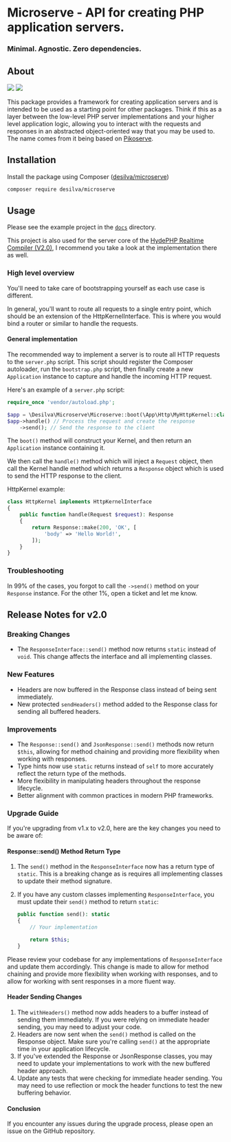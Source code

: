 # Microserve - API for creating PHP application servers.

### Minimal. Agnostic. Zero dependencies.

## About

![](https://img.shields.io/packagist/dt/desilva/microserve)
![](https://img.shields.io/packagist/v/desilva/microserve)

This package provides a framework for creating application servers and is intended to be
used as a starting point for other packages. Think if this as a layer between the low-level
PHP server implementations and your higher level application logic, allowing you to interact
with the requests and responses in an abstracted object-oriented way that you may be used to.
The name comes from it being based on [Pikoserve](https://github.com/caendesilva/pikoserve).

## Installation
Install the package using Composer ([desilva/microserve](https://packagist.org/packages/desilva/microserve))

```bash
composer require desilva/microserve
```

## Usage

Please see the example project in the [`docs`](docs/installation.md) directory.

This project is also used for the server core of the [HydePHP Realtime Compiler (V2.0)](https://github.com/hydephp/realtime-compiler),
I recommend you take a look at the implementation there as well.

### High level overview

You'll need to take care of bootstrapping yourself as each use case is different.

In general, you'll want to route all requests to a single entry point, which should
be an extension of the HttpKernelInterface. This is where you would bind a router
or similar to handle the requests.

#### General implementation

The recommended way to implement a server is to route all HTTP requests to the `server.php` script.
This script should register the Composer autoloader, run the `bootstrap.php` script, then finally
create a new `Application` instance to capture and handle the incoming HTTP request.

Here's an example of a `server.php` script:
```php
require_once 'vendor/autoload.php';

$app = \Desilva\Microserve\Microserve::boot(\App\Http\MyHttpKernel::class);
$app->handle() // Process the request and create the response
    ->send(); // Send the response to the client
```

The `boot()` method will construct your Kernel, and then return an `Application` instance containing it.

We then call the `handle()` method which will inject a `Request` object, then call the Kernel handle method
which returns a `Response` object which is used to send the HTTP response to the client.

HttpKernel example:
```php
class HttpKernel implements HttpKernelInterface
{
    public function handle(Request $request): Response
    {
        return Response::make(200, 'OK', [
            'body' => 'Hello World!',
        ]);
    }
}
```

### Troubleshooting

In 99% of the cases, you forgot to call the `->send()` method on your `Response` instance. For the other 1%, open a ticket and let me know.

## Release Notes for v2.0

### Breaking Changes
- The `ResponseInterface::send()` method now returns `static` instead of `void`. This change affects the interface and all implementing classes.

### New Features
- Headers are now buffered in the Response class instead of being sent immediately.
- New protected `sendHeaders()` method added to the Response class for sending all buffered headers.

### Improvements
- The `Response::send()` and `JsonResponse::send()` methods now return `$this`, allowing for method chaining and providing more flexibility when working with responses.
- Type hints now use `static` returns instead of `self` to more accurately reflect the return type of the methods.
- More flexibility in manipulating headers throughout the response lifecycle.
- Better alignment with common practices in modern PHP frameworks.

### Upgrade Guide

If you're upgrading from v1.x to v2.0, here are the key changes you need to be aware of:

#### Response::send() Method Return Type

1. The `send()` method in the `ResponseInterface` now has a return type of `static`. This is a breaking change as is requires all implementing classes to update their method signature.
2. If you have any custom classes implementing `ResponseInterface`, you must update their `send()` method to return `static`:

   ```php
   public function send(): static
   {
       // Your implementation

       return $this;
   }
   ```

Please review your codebase for any implementations of `ResponseInterface` and update them accordingly. This change is made to allow for method chaining and provide more flexibility when working with responses, and to allow for working with sent responses in a more fluent way.

#### Header Sending Changes

1. The `withHeaders()` method now adds headers to a buffer instead of sending them immediately. If you were relying on immediate header sending, you may need to adjust your code.
2. Headers are now sent when the `send()` method is called on the Response object. Make sure you're calling `send()` at the appropriate time in your application lifecycle.
3. If you've extended the Response or JsonResponse classes, you may need to update your implementations to work with the new buffered header approach.
4. Update any tests that were checking for immediate header sending. You may need to use reflection or mock the header functions to test the new buffering behavior.

#### Conclusion

If you encounter any issues during the upgrade process, please open an issue on the GitHub repository.
